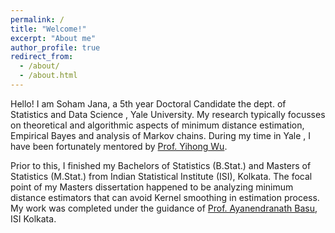 ```yaml
---
permalink: /
title: "Welcome!"
excerpt: "About me"
author_profile: true
redirect_from: 
  - /about/
  - /about.html
---
```


Hello! I am Soham Jana, a 5th year Doctoral Candidate the dept. of Statistics and Data Science , Yale University. My research typically focusses on theoretical and algorithmic aspects of minimum distance estimation, Empirical Bayes and analysis of Markov chains. During my time in Yale , I have been fortunately mentored by [Prof. Yihong Wu](http://www.stat.yale.edu/~yw562/).

Prior to this, I finished my Bachelors of Statistics (B.Stat.) and Masters of Statistics (M.Stat.) from Indian Statistical Institute (ISI), Kolkata. The focal point of my Masters dissertation happened to be analyzing minimum distance estimators that can avoid Kernel smoothing in estimation process. My work was completed under the guidance of [Prof. Ayanendranath Basu](https://www.isical.ac.in/~ayanbasu/), ISI Kolkata.

